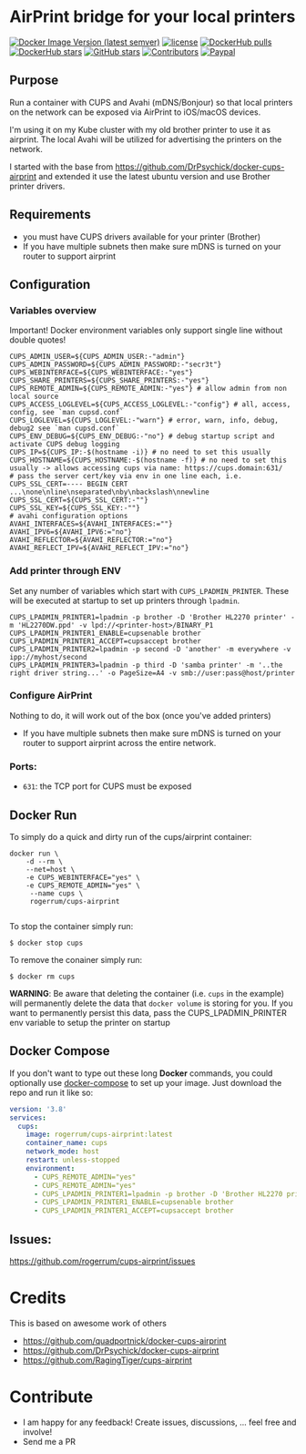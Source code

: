 # AirPrint bridge for your local printers

[![Docker Image Version (latest semver)](https://img.shields.io/docker/v/rogerrum/cups-airprint)](https://hub.docker.com/r/rogerrum/cups-airprint/tags)
[![license](https://img.shields.io/github/license/rogerrum/cups-airprint)](https://github.com/rogerrum/cups-airprint/blob/main/LICENSE)
[![DockerHub pulls](https://img.shields.io/docker/pulls/rogerrum/cups-airprint.svg)](https://hub.docker.com/r/rogerrum/cups-airprint/)
[![DockerHub stars](https://img.shields.io/docker/stars/rogerrum/cups-airprint.svg)](https://hub.docker.com/r/rogerrum/cups-airprint/)
[![GitHub stars](https://img.shields.io/github/stars/rogerrum/cups-airprint.svg)](https://github.com/rogerrum/cups-airprint)
[![Contributors](https://img.shields.io/github/contributors/rogerrum/cups-airprint.svg)](https://github.com/rogerrum/cups-airprint/graphs/contributors)
[![Paypal](https://img.shields.io/badge/donate-paypal-00457c.svg?logo=paypal)](https://www.paypal.com/donate/?business=CRVGAN4YGG9KL&no_recurring=0&item_name=rogerrum&currency_code=USD)



## Purpose
Run a container with CUPS and Avahi (mDNS/Bonjour) so that local printers
on the network can be exposed via AirPrint to iOS/macOS devices.

I'm using it on my Kube cluster with my old brother printer to use it as airprint. The local Avahi will be utilized for advertising the printers on the network.

I started with the base from https://github.com/DrPsychick/docker-cups-airprint and extended it use the latest ubuntu version and use Brother printer drivers.

## Requirements
* you must have CUPS drivers available for your printer (Brother)
* If you have multiple subnets then make sure mDNS is turned on your router to support airprint

## Configuration

### Variables overview
Important! Docker environment variables only support single line without double quotes!
```shell script
CUPS_ADMIN_USER=${CUPS_ADMIN_USER:-"admin"}
CUPS_ADMIN_PASSWORD=${CUPS_ADMIN_PASSWORD:-"secr3t"}
CUPS_WEBINTERFACE=${CUPS_WEBINTERFACE:-"yes"}
CUPS_SHARE_PRINTERS=${CUPS_SHARE_PRINTERS:-"yes"}
CUPS_REMOTE_ADMIN=${CUPS_REMOTE_ADMIN:-"yes"} # allow admin from non local source
CUPS_ACCESS_LOGLEVEL=${CUPS_ACCESS_LOGLEVEL:-"config"} # all, access, config, see `man cupsd.conf`
CUPS_LOGLEVEL=${CUPS_LOGLEVEL:-"warn"} # error, warn, info, debug, debug2 see `man cupsd.conf`
CUPS_ENV_DEBUG=${CUPS_ENV_DEBUG:-"no"} # debug startup script and activate CUPS debug logging
CUPS_IP=${CUPS_IP:-$(hostname -i)} # no need to set this usually
CUPS_HOSTNAME=${CUPS_HOSTNAME:-$(hostname -f)} # no need to set this usually -> allows accessing cups via name: https://cups.domain:631/
# pass the server cert/key via env in one line each, i.e. CUPS_SSL_CERT=---- BEGIN CERT ...\none\nline\nseparated\nby\nbackslash\nnewline
CUPS_SSL_CERT=${CUPS_SSL_CERT:-""}
CUPS_SSL_KEY=${CUPS_SSL_KEY:-""}
# avahi configuration options
AVAHI_INTERFACES=${AVAHI_INTERFACES:=""}
AVAHI_IPV6=${AVAHI_IPV6:="no"}
AVAHI_REFLECTOR=${AVAHI_REFLECTOR:="no"}
AVAHI_REFLECT_IPV=${AVAHI_REFLECT_IPV:="no"}
```

### Add printer through ENV
Set any number of variables which start with `CUPS_LPADMIN_PRINTER`. These will be executed at startup to set up printers through `lpadmin`.
```shell script
CUPS_LPADMIN_PRINTER1=lpadmin -p brother -D 'Brother HL2270 printer' -m 'HL2270DW.ppd' -v lpd://<printer-host>/BINARY_P1
CUPS_LPADMIN_PRINTER1_ENABLE=cupsenable brother
CUPS_LPADMIN_PRINTER1_ACCEPT=cupsaccept brother
CUPS_LPADMIN_PRINTER2=lpadmin -p second -D 'another' -m everywhere -v ipp://myhost/second
CUPS_LPADMIN_PRINTER3=lpadmin -p third -D 'samba printer' -m '..the right driver string...' -o PageSize=A4 -v smb://user:pass@host/printer
```

### Configure AirPrint
Nothing to do, it will work out of the box (once you've added printers)
* If you have multiple subnets then make sure mDNS is turned on your router to support airprint across the entire network. 

### Ports:
* `631`: the TCP port for CUPS must be exposed

## Docker Run
To simply do a quick and dirty run of the cups/airprint container:
```
docker run \
    -d --rm \
    --net=host \
    -e CUPS_WEBINTERFACE="yes" \
    -e CUPS_REMOTE_ADMIN="yes" \
     --name cups \
     rogerrum/cups-airprint
  
```
To stop the container simply run:
```
$ docker stop cups
```
To remove the conainer simply run:
```
$ docker rm cups
```
**WARNING**: Be aware that deleting the container (i.e. `cups` in the example)
will permanently delete the data that `docker volume` is storing for you.
If you want to permanently persist this data, pass the CUPS_LPADMIN_PRINTER env variable to setup the printer on startup 

## Docker Compose
If you don't want to type out these long **Docker** commands, you could
optionally use [docker-compose](https://docs.docker.com/compose/) to set up your
image. Just download the repo and run it like so:

```yaml
version: '3.8'
services:
  cups:
    image: rogerrum/cups-airprint:latest
    container_name: cups
    network_mode: host
    restart: unless-stopped
    environment:
      - CUPS_REMOTE_ADMIN="yes"
      - CUPS_REMOTE_ADMIN="yes"
      - CUPS_LPADMIN_PRINTER1=lpadmin -p brother -D 'Brother HL2270 printer' -m 'HL2270DW.ppd' -v lpd://<printer-host>/BINARY_P1
      - CUPS_LPADMIN_PRINTER1_ENABLE=cupsenable brother
      - CUPS_LPADMIN_PRINTER1_ACCEPT=cupsaccept brother
```

## Issues:
https://github.com/rogerrum/cups-airprint/issues

# Credits
This is based on awesome work of others
* https://github.com/quadportnick/docker-cups-airprint
* https://github.com/DrPsychick/docker-cups-airprint
* https://github.com/RagingTiger/cups-airprint

# Contribute
* I am happy for any feedback! Create issues, discussions, ... feel free and involve!
* Send me a PR
